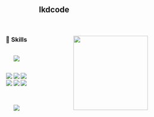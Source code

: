 <div align=center>

## lkdcode

<br>

<div>
<img align="right" height="200" src="https://github-readme-stats.vercel.app/api?username=lkdcode&theme=gruvbox&show_icons=true"/>

<div align=center height="200">
<h3>🎯 Skills</h3>
  <br>
<!--     <img src="https://img.shields.io/badge/java-%23ED8B00.svg?style=for-the-badge&logo=java&logoColor=white"/>
    <img src="https://img.shields.io/badge/springboot-%236DB33F.svg?style=for-the-badge&logo=springboot&logoColor=white"/>
    <img src="https://img.shields.io/badge/Postman-FF6C37?style=for-the-badge&logo=postman&logoColor=white"/> -->
  <img src="https://skillicons.dev/icons?i=java,spring,postman&perline=3" />
  <br><br>
  <p>
    <img src="https://img.shields.io/badge/MySQL-4479A1?style=flat&logo=MySQL&logoColor=white" />
    <img src="https://img.shields.io/badge/MariaDB-003545?style=flat&logo=MariaDB&logoColor=white" />
    <img src="https://img.shields.io/badge/Oracle%20SQL-F80000?style=flat&logo=Oracle&logoColor=white" />
   <br>
    <img src="https://img.shields.io/badge/HTML5-E34F26?style=flat&logo=HTML5&logoColor=white" />
    <img src="https://img.shields.io/badge/CSS3-1572B6?style=flat&logo=CSS3&logoColor=white" />
    <img src="https://img.shields.io/badge/JavaScript-f7df1e?style=flat&logo=JavaScript&logoColor=white" />
  </p>
  </div>
</div>

<br>
<br>


<div align="center">

  <img align="center" src="http://mazassumnida.wtf/api/v2/generate_badge?boj=dlrlejr1" />

</div>


</div>




